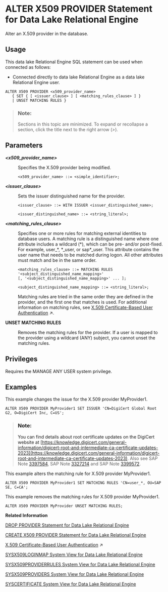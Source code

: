 <!-- loio831d802e8dd440e8a24e0ed0fd393187 -->

# ALTER X509 PROVIDER Statement for Data Lake Relational Engine

Alter an X.509 provider in the database.



<a name="loio831d802e8dd440e8a24e0ed0fd393187__section_xv3_wvr_znb"/>

## Usage

This data lake Relational Engine SQL statement can be used when connected as follows:

-   Connected directly to data lake Relational Engine as a data lake Relational Engine user.



```
ALTER X509 PROVIDER <x509_provider_name>
   { SET { [ <issuer_clause> ] [ <matching_rules_clause> ] }
   | UNSET MATCHING RULES }
```



> ### Note:  
> Sections in this topic are minimized. To expand or recollapse a section, click the title next to the right arrow \(*\>*\).



<a name="loio831d802e8dd440e8a24e0ed0fd393187__section_ppx_jbd_rwb"/>

## Parameters


<dl>
<dt><b>

*<x509\_provider\_name\>*

</b></dt>
<dd>

Specifies the X.509 provider being modified.

```
<x509_provider_name> ::= <simple_identifier>;
```



</dd><dt><b>

*<issuer\_clause\>*

</b></dt>
<dd>

Sets the issuer distinguished name for the provider.

```
<issuer_clause> ::= WITH ISSUER <issuer_distinguished_name>;

<issuer_distinguished_name> ::= <string_literal>;
```



</dd><dt><b>

*<matching\_rules\_clause\>*

</b></dt>
<dd>

Specifies one or more rules for matching external identities to database users. A matching rule is a distinguished name where one attribute includes a wildcard \(\*\), which can be pre- and/or post-fixed. For example, user\_\*, \*\_user, or sap\*\_user. This attribute contains the user name that needs to be matched during logon. All other attributes must match and be in the same order.

```
<matching_rules_clause> ::= MATCHING RULES '<subject_distinguished_name_mapping>'
[, '<subject_distinguished_name_mapping>' ... ];

<subject_distinguished_name_mapping> ::= <string_literal>;
```

Matching rules are tried in the same order they are defined in the provider, and the first one that matches is used. For additional information on matching rules, see [X.509 Certificate-Based User Authentication](https://help.sap.com/viewer/a89a0a8384f21015b1e7adbeca456f73/2024_1_QRC/en-US/c9bf672bbc2849568a1ff1d2fbc9a78d.html "Data lake Relational Engine supports X.509 client certificates for user authentication.") :arrow_upper_right:.



</dd><dt><b>

UNSET MATCHING RULES

</b></dt>
<dd>

Removes the matching rules for the provider. If a user is mapped to the provider using a wildcard \(ANY\) subject, you cannot unset the matching rules.



</dd>
</dl>



<a name="loio831d802e8dd440e8a24e0ed0fd393187__section_h3s_1bd_rwb"/>

## Privileges

Requires the MANAGE ANY USER system privilege.



<a name="loio831d802e8dd440e8a24e0ed0fd393187__section_yq3_bbd_rwb"/>

## Examples

This example changes the issue for the X.509 provider MyProvider1.

```
ALTER X509 PROVIDER MyProvider1 SET ISSUER 'CN=DigiCert Global Root G2, O=DigiCert Inc, C=US';
```

> ### Note:  
> You can find details about root certificate updates on the DigiCert website at [https://knowledge.digicert.com/general-information/digicert-root-and-intermediate-ca-certificate-updates-2023](https://knowledge.digicert.com/general-information/digicert-root-and-intermediate-ca-certificate-updates-2023). Also see SAP Note [3397584](https://me.sap.com/notes/3397584), SAP Note [3327214](https://me.sap.com/notes/3327214) and SAP Note [3399572](https://me.sap.com/notes/3399572).

This example alters the matching rule for X.509 provider MyProvider1.

```
ALTER X509 PROVIDER MyProvider1 SET MATCHING RULES 'CN=user_*, OU=SAP SE, C=CA';
```

This example removes the matching rules for X.509 provider MyProvider1.

```
ALTER X509 PROVIDER MyProvider UNSET MATCHING RULES;
```

**Related Information**  


[DROP PROVIDER Statement for Data Lake Relational Engine](drop-provider-statement-for-data-lake-relational-engine-c20d71c.md "Drops a JWT or x509 provider from the data lake Relational Engine database.")

[CREATE X509 PROVIDER Statement for Data Lake Relational Engine](create-x509-provider-statement-for-data-lake-relational-engine-fe6ef48.md "Create an X.509 provider in the database.")

[X.509 Certificate-Based User Authentication](https://help.sap.com/viewer/a89a0a8384f21015b1e7adbeca456f73/2024_1_QRC/en-US/c9bf672bbc2849568a1ff1d2fbc9a78d.html "Data lake Relational Engine supports X.509 client certificates for user authentication.") :arrow_upper_right:

[SYSX509LOGINMAP System View for Data Lake Relational Engine](../070-system-and-monitoring-views/sysx509loginmap-system-view-for-data-lake-relational-engine-216c79a.md "The SYSX509LOGINMAP system view lists the X509 certificate-to-user mappings configured in the data lake Relational Engine database.")

[SYSX509PROVIDERRULES System View for Data Lake Relational Engine](../070-system-and-monitoring-views/sysx509providerrules-system-view-for-data-lake-relational-engine-f884c9b.md "The SYSX509PROVIDERRULES system view contains all of the matching rules for X.509 providers.")

[SYSX509PROVIDERS System View for Data Lake Relational Engine](../070-system-and-monitoring-views/sysx509providers-system-view-for-data-lake-relational-engine-4b29eff.md "The SYSX509PROVIDERS system view contains a list all of the X.509 providers configured in the database.")

[SYSCERTIFICATE System View for Data Lake Relational Engine](../070-system-and-monitoring-views/syscertificate-system-view-for-data-lake-relational-engine-a34ee8b.md "Each row of the SYSCERTIFICATE system view stores a certificate in text PEM-format. This view includes certificates with and without an associated PSE.")

